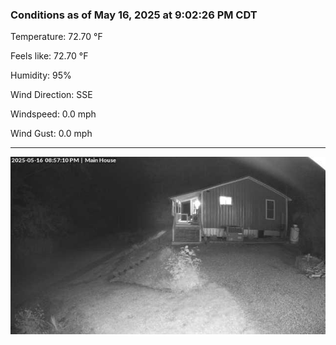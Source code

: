 ### Conditions as of May 16, 2025 at 9:02:26 PM CDT 

Temperature: 72.70 &deg;F

Feels like: 72.70 &deg;F

Humidity: 95%

Wind Direction: SSE

Windspeed: 0.0 mph

Wind Gust: 0.0 mph

---

<img src="./images/latest.jpeg"/>

